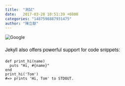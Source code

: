 ```yaml
---
title:  "測試"
date:   2017-03-28 10:51:39 +0800
categories: "1487598887931475"
author: "陳立献"
---
```

<p><img src="https://www.google.com.tw/images/branding/googlelogo/2x/googlelogo_color_272x92dp.png" alt="Google" /></p>
<p style="margin: 20px 0px; padding: 0px; color: #111111; font-family: 'Helvetica Neue', Helvetica, Arial, sans-serif; font-size: 16px; background-color: #fdfdfd;">Jekyll also offers powerful support for code snippets:</p>
<pre class="language-ruby"><code>def print_hi(name)
  puts "Hi, #{name}"
end
print_hi('Tom')
#=&gt; prints 'Hi, Tom' to STDOUT.</code></pre>
<figure class="highlight" style="margin: 20px 0px 15px; padding: 0px; background-image: initial; background-position: initial; background-size: initial; background-repeat: initial; background-attachment: initial; background-origin: initial; background-clip: initial; color: #111111; font-family: 'Helvetica Neue', Helvetica, Arial, sans-serif; font-size: 16px;"></figure>